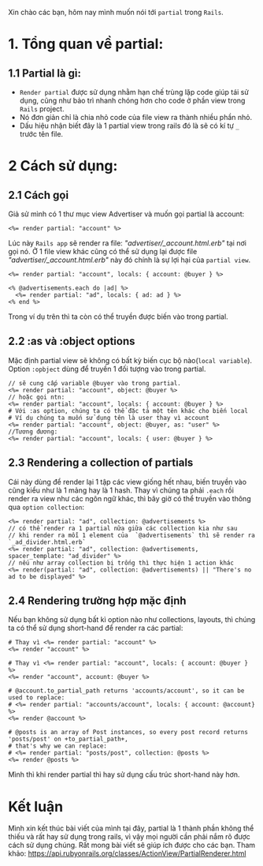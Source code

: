 Xin chào các bạn, hôm nay mình muốn nói tới `partial` trong `Rails`. 
# 1. Tổng quan về partial:
## 1.1 Partial là gì:
- `Render partial` được sử dụng nhằm hạn chế trùng lặp code giúp tái sử dụng, cũng như bảo trì nhanh chóng hơn cho code ở phần view trong `Rails` project.
-  Nó đơn giản chỉ là chia nhỏ code của file view ra thành nhiều phần nhỏ.
-  Dấu hiệu nhận biết đây là 1 partial view trong rails đó là sẽ có kí tự `_` trước tên file.
# 2 Cách sử dụng:
## 2.1 Cách gọi
Giả sử mình có 1 thư mục view Advertiser và muốn gọi partial là account:
```
<%= render partial: "account" %>
```
Lúc này `Rails app` sẽ render ra file: *"advertiser/_account.html.erb"* tại nơi gọi nó.
Ở 1 file view khác cũng có thể sử dụng lại được file *"advertiser/_account.html.erb"* này đó chính là sự lợi hại của `partial view`.
```
<%= render partial: "account", locals: { account: @buyer } %>

<% @advertisements.each do |ad| %>
  <%= render partial: "ad", locals: { ad: ad } %>
<% end %>
```
Trong ví dụ trên thì ta còn có thể truyền được biến vào trong partial.
## 2.2 :as và :object options
Mặc định partial view sẽ không có bất kỳ biến cục bộ nào(`local variable`). Option `:opbject` dùng để truyền 1 đối tượng vào trong partial. 
```
// sẽ cung cấp variable @buyer vào trong partial. 
<%= render partial: "account", object: @buyer %>
// hoặc gọi ntn:
<%= render partial: "account", locals: { account: @buyer } %>
# Với :as option, chúng ta có thể đặc tả một tên khác cho biến local
# Ví dụ chúng ta muốn sử dụng tên là user thay vì account
<%= render partial: "account", object: @buyer, as: "user" %>
//Tương đương: 
<%= render partial: "account", locals: { user: @buyer } %>
```
## 2.3 Rendering a collection of partials
Cái này dùng để render lại 1 tập các view giống hết nhau, biến truyền vào cũng kiểu như là 1 mảng hay là 1 hash. Thay vì chúng ta phải `.each` rồi render ra view như các ngôn ngữ khác, thì bây giờ có thể truyền vào thông qua `option collection`: 
```
<%= render partial: "ad", collection: @advertisements %>
// có thể render ra 1 partial nữa giữa các collection kia như sau
// khi render ra mỗi 1 element của  `@advertisements` thì sẽ render ra `_ad_divider.html.erb`
<%= render partial: "ad", collection: @advertisements, spacer_template: "ad_divider" %>
// nếu như array collection bị trống thì thực hiện 1 action khác
<%= render(partial: "ad", collection: @advertisements) || "There's no ad to be displayed" %>
```
## 2.4 Rendering trường hợp mặc định
Nếu bạn không sử dụng bất kì option nào như collections, layouts, thì chúng ta có thể sử dụng short-hand để render ra các partial: 
```
# Thay vì <%= render partial: "account" %>
<%= render "account" %>

# Thay vì <%= render partial: "account", locals: { account: @buyer } %>
<%= render "account", account: @buyer %>

# @account.to_partial_path returns 'accounts/account', so it can be used to replace:
# <%= render partial: "accounts/account", locals: { account: @account} %>
<%= render @account %>

# @posts is an array of Post instances, so every post record returns 'posts/post' on +to_partial_path+,
# that's why we can replace:
# <%= render partial: "posts/post", collection: @posts %>
<%= render @posts %>
```
Mình thì khi render partial thì hay sử dụng cấu trúc short-hand này hơn. 
# Kết luận
Mình xin kết thúc bài viết của mình tại đây, partial là 1 thành phần không thể thiếu và rất hay sử dụng trong rails, vì vậy mọi người cần phải nắm rõ được cách sử dụng chúng. Rất mong bài viết sẽ giúp ích được cho các bạn.
Tham khảo: https://api.rubyonrails.org/classes/ActionView/PartialRenderer.html